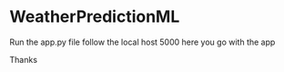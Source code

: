# WeatherPredictionML


Run the app.py file 
follow the local host 5000
here you go with the app




Thanks
